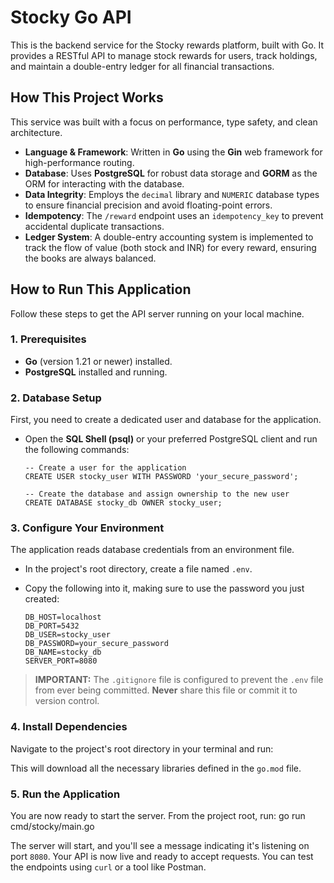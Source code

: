 # Stocky Go API

This is the backend service for the Stocky rewards platform, built with Go. It provides a RESTful API to manage stock rewards for users, track holdings, and maintain a double-entry ledger for all financial transactions.

## How This Project Works

This service was built with a focus on performance, type safety, and clean architecture.

*   **Language & Framework**: Written in **Go** using the **Gin** web framework for high-performance routing.
*   **Database**: Uses **PostgreSQL** for robust data storage and **GORM** as the ORM for interacting with the database.
*   **Data Integrity**: Employs the `decimal` library and `NUMERIC` database types to ensure financial precision and avoid floating-point errors.
*   **Idempotency**: The `/reward` endpoint uses an `idempotency_key` to prevent accidental duplicate transactions.
*   **Ledger System**: A double-entry accounting system is implemented to track the flow of value (both stock and INR) for every reward, ensuring the books are always balanced.

## How to Run This Application

Follow these steps to get the API server running on your local machine.

### 1. Prerequisites
*   **Go** (version 1.21 or newer) installed.
*   **PostgreSQL** installed and running.

### 2. Database Setup
First, you need to create a dedicated user and database for the application.

*   Open the **SQL Shell (psql)** or your preferred PostgreSQL client and run the following commands:

    ```
    -- Create a user for the application
    CREATE USER stocky_user WITH PASSWORD 'your_secure_password';

    -- Create the database and assign ownership to the new user
    CREATE DATABASE stocky_db OWNER stocky_user;
    ```

### 3. Configure Your Environment
The application reads database credentials from an environment file.

*   In the project's root directory, create a file named `.env`.
*   Copy the following into it, making sure to use the password you just created:

    ```
    DB_HOST=localhost
    DB_PORT=5432
    DB_USER=stocky_user
    DB_PASSWORD=your_secure_password
    DB_NAME=stocky_db
    SERVER_PORT=8080
    ```
> **IMPORTANT:** The `.gitignore` file is configured to prevent the `.env` file from ever being committed. **Never** share this file or commit it to version control.

### 4. Install Dependencies
Navigate to the project's root directory in your terminal and run:

This will download all the necessary libraries defined in the `go.mod` file.

### 5. Run the Application
You are now ready to start the server. From the project root, run:
go run cmd/stocky/main.go

The server will start, and you'll see a message indicating it's listening on port `8080`. Your API is now live and ready to accept requests. You can test the endpoints using `curl` or a tool like Postman.
